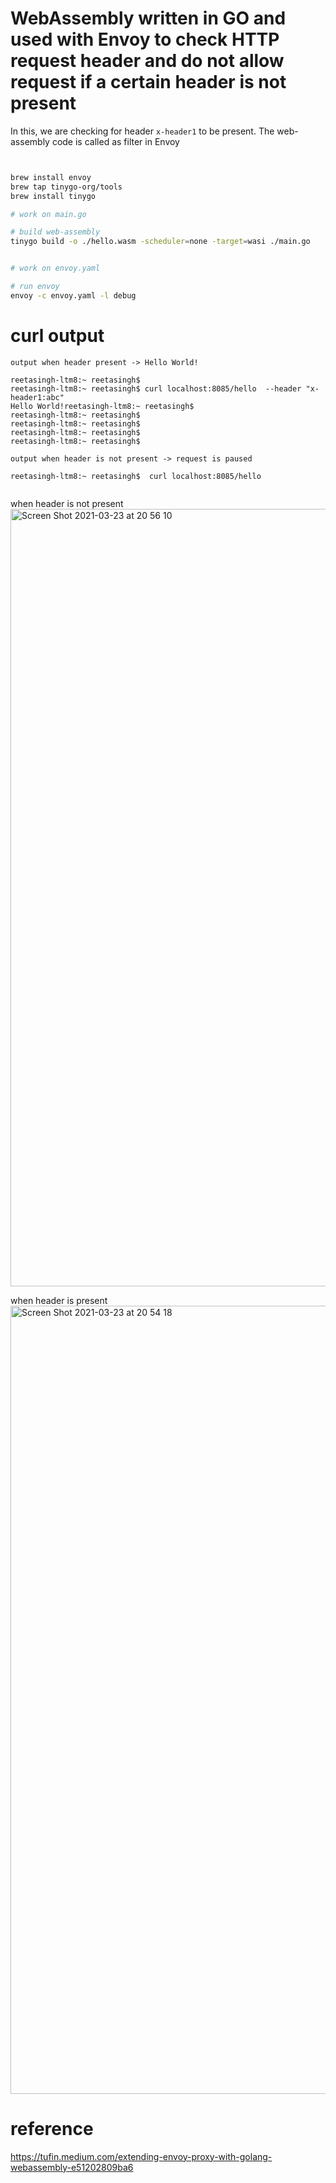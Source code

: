 # WebAssembly written in GO and used with Envoy to check HTTP request header and do not allow request if a certain header is not present

In this, we are checking for header `x-header1` to be present. The web-assembly code is called as filter in Envoy
```bash


brew install envoy
brew tap tinygo-org/tools
brew install tinygo

# work on main.go

# build web-assembly
tinygo build -o ./hello.wasm -scheduler=none -target=wasi ./main.go


# work on envoy.yaml

# run envoy
envoy -c envoy.yaml -l debug

```


# curl output




```
output when header present -> Hello World!

reetasingh-ltm8:~ reetasingh$ 
reetasingh-ltm8:~ reetasingh$ curl localhost:8085/hello  --header "x-header1:abc" 
Hello World!reetasingh-ltm8:~ reetasingh$ 
reetasingh-ltm8:~ reetasingh$ 
reetasingh-ltm8:~ reetasingh$ 
reetasingh-ltm8:~ reetasingh$ 
reetasingh-ltm8:~ reetasingh$ 

output when header is not present -> request is paused

reetasingh-ltm8:~ reetasingh$  curl localhost:8085/hello


```
when header is not present
<img width="1244" alt="Screen Shot 2021-03-23 at 20 56 10" src="https://user-images.githubusercontent.com/14129300/112252396-47687b00-8c1a-11eb-9ce7-82b299d42b51.png">

when header is present
<img width="1261" alt="Screen Shot 2021-03-23 at 20 54 18" src="https://user-images.githubusercontent.com/14129300/112252502-6f57de80-8c1a-11eb-9b3b-c9777311d779.png">





# reference 
https://tufin.medium.com/extending-envoy-proxy-with-golang-webassembly-e51202809ba6
